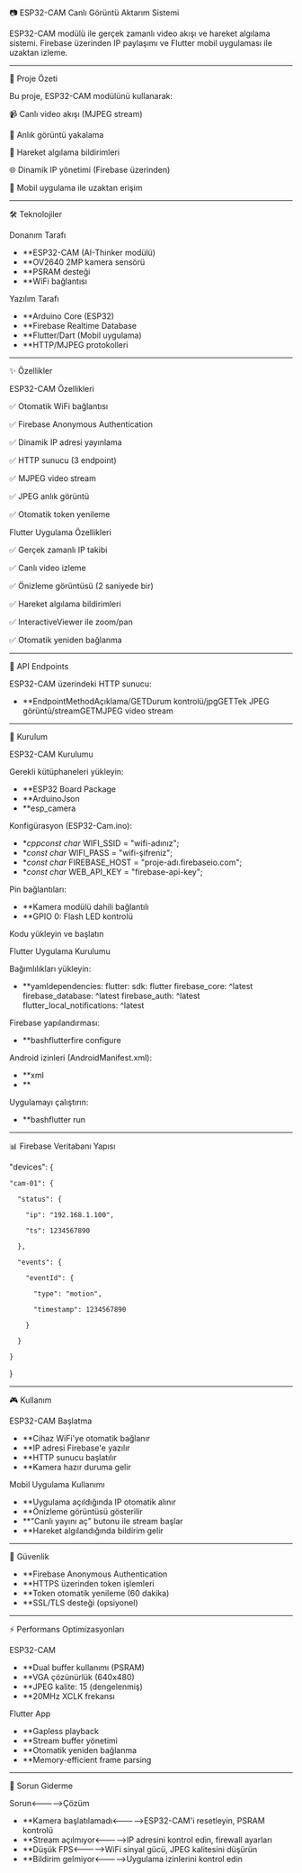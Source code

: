 📷 ESP32-CAM Canlı Görüntü Aktarım Sistemi

ESP32-CAM modülü ile gerçek zamanlı video akışı ve hareket algılama sistemi. Firebase üzerinden IP paylaşımı ve Flutter mobil uygulaması ile uzaktan izleme.

---

🎯 Proje Özeti

Bu proje, ESP32-CAM modülünü kullanarak:

📹 Canlı video akışı (MJPEG stream)

📸 Anlık görüntü yakalama

🔔 Hareket algılama bildirimleri

🌐 Dinamik IP yönetimi (Firebase üzerinden)

📱 Mobil uygulama ile uzaktan erişim

---

🛠️ Teknolojiler

Donanım Tarafı

- **ESP32-CAM (AI-Thinker modülü)
- **OV2640 2MP kamera sensörü
- **PSRAM desteği
- **WiFi bağlantısı

Yazılım Tarafı

- **Arduino Core (ESP32)
- **Firebase Realtime Database
- **Flutter/Dart (Mobil uygulama)
- **HTTP/MJPEG protokolleri

---

✨ Özellikler

ESP32-CAM Özellikleri

✅ Otomatik WiFi bağlantısı

✅ Firebase Anonymous Authentication

✅ Dinamik IP adresi yayınlama

✅ HTTP sunucu (3 endpoint)

✅ MJPEG video stream

✅ JPEG anlık görüntü

✅ Otomatik token yenileme

Flutter Uygulama Özellikleri

✅ Gerçek zamanlı IP takibi

✅ Canlı video izleme

✅ Önizleme görüntüsü (2 saniyede bir)

✅ Hareket algılama bildirimleri

✅ InteractiveViewer ile zoom/pan

✅ Otomatik yeniden bağlanma

---

📡 API Endpoints

ESP32-CAM üzerindeki HTTP sunucu:

- **EndpointMethodAçıklama/GETDurum kontrolü/jpgGETTek JPEG görüntü/streamGETMJPEG video stream

---

🚀 Kurulum

ESP32-CAM Kurulumu

Gerekli kütüphaneleri yükleyin:

- **ESP32 Board Package
- **ArduinoJson
- **esp_camera


Konfigürasyon (ESP32-Cam.ino):

- **cppconst char* WIFI_SSID = "wifi-adınız";
- **const char* WIFI_PASS = "wifi-şifreniz";
- **const char* FIREBASE_HOST = "proje-adı.firebaseio.com";
- **const char* WEB_API_KEY = "firebase-api-key";

Pin bağlantıları:

- **Kamera modülü dahili bağlantılı
- **GPIO 0: Flash LED kontrolü


Kodu yükleyin ve başlatın

Flutter Uygulama Kurulumu

Bağımlılıkları yükleyin:

- **yamldependencies:
  	flutter:
    	 sdk: flutter
  	firebase_core: ^latest
  	firebase_database: ^latest
  	firebase_auth: ^latest
  	flutter_local_notifications: ^latest

Firebase yapılandırması:

- **bashflutterfire configure

Android izinleri (AndroidManifest.xml):

- **xml<uses-permission android:name="android.permission.INTERNET"/>
- **<uses-permission android:name="android.permission.POST_NOTIFICATIONS"/>

Uygulamayı çalıştırın:

- **bashflutter run

---

📊 Firebase Veritabanı Yapısı

  "devices": {
  
    "cam-01": {
    
      "status": {
      
        "ip": "192.168.1.100",
        
        "ts": 1234567890
        
      },
      
      "events": {
      
        "eventId": {
        
          "type": "motion",
          
          "timestamp": 1234567890
          
        }
        
      }
      
    }
    
  }

---

🎮 Kullanım

ESP32-CAM Başlatma

- **Cihaz WiFi'ye otomatik bağlanır
- **IP adresi Firebase'e yazılır
- **HTTP sunucu başlatılır
- **Kamera hazır duruma gelir

Mobil Uygulama Kullanımı

- **Uygulama açıldığında IP otomatik alınır
- **Önizleme görüntüsü gösterilir
- **"Canlı yayını aç" butonu ile stream başlar
- **Hareket algılandığında bildirim gelir

---

🔐 Güvenlik

- **Firebase Anonymous Authentication
- **HTTPS üzerinden token işlemleri
- **Token otomatik yenileme (60 dakika)
- **SSL/TLS desteği (opsiyonel)

---

⚡ Performans Optimizasyonları

ESP32-CAM

- **Dual buffer kullanımı (PSRAM)
- **VGA çözünürlük (640x480)
- **JPEG kalite: 15 (dengelenmiş)
- **20MHz XCLK frekansı

Flutter App

- **Gapless playback
- **Stream buffer yönetimi
- **Otomatik yeniden bağlanma
- **Memory-efficient frame parsing

---

🐛 Sorun Giderme

Sorun<----->Çözüm

- **Kamera başlatılamadı<----->ESP32-CAM'i resetleyin, PSRAM kontrolü
- **Stream açılmıyor<----->IP adresini kontrol edin, firewall ayarları
- **Düşük FPS<----->WiFi sinyal gücü, JPEG kalitesini düşürün
- **Bildirim gelmiyor<----->Uygulama izinlerini kontrol edin
